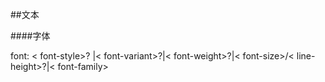 ##文本

####字体

font: < font-style>? |< font-variant>?|< font-weight>?|< font-size>/< line-height>?|< font-family>

